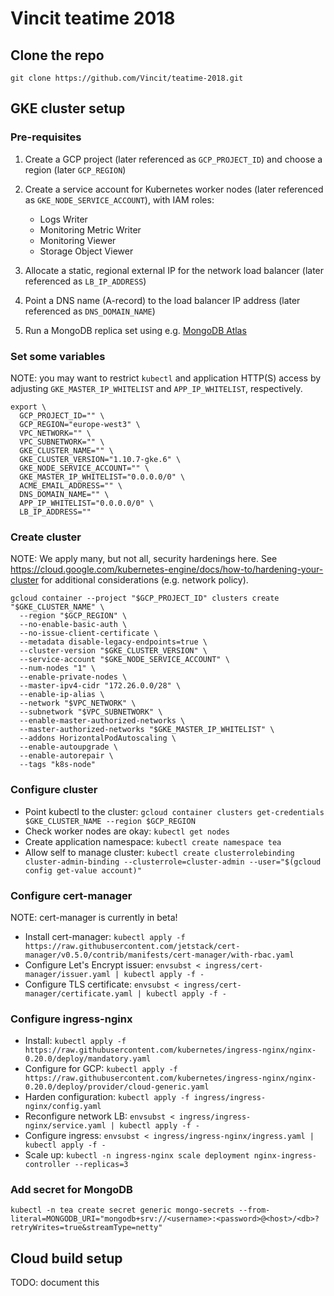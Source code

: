 # Vincit teatime 2018

## Clone the repo

```
git clone https://github.com/Vincit/teatime-2018.git
```

## GKE cluster setup

### Pre-requisites

1. Create a GCP project (later referenced as `GCP_PROJECT_ID`) and choose a region (later `GCP_REGION`)

2. Create a service account for Kubernetes worker nodes (later referenced as `GKE_NODE_SERVICE_ACCOUNT`), with IAM roles:
    - Logs Writer
    - Monitoring Metric Writer
    - Monitoring Viewer
    - Storage Object Viewer

3. Allocate a static, regional external IP for the network load balancer (later referenced as `LB_IP_ADDRESS`)

4. Point a DNS name (A-record) to the load balancer IP address (later referenced as `DNS_DOMAIN_NAME`)

5. Run a MongoDB replica set using e.g. [MongoDB Atlas](https://www.mongodb.com/cloud/atlas)

### Set some variables

NOTE: you may want to restrict `kubectl` and application HTTP(S) access by adjusting `GKE_MASTER_IP_WHITELIST` and `APP_IP_WHITELIST`, respectively.

```
export \
  GCP_PROJECT_ID="" \
  GCP_REGION="europe-west3" \
  VPC_NETWORK="" \
  VPC_SUBNETWORK="" \
  GKE_CLUSTER_NAME="" \
  GKE_CLUSTER_VERSION="1.10.7-gke.6" \
  GKE_NODE_SERVICE_ACCOUNT="" \
  GKE_MASTER_IP_WHITELIST="0.0.0.0/0" \
  ACME_EMAIL_ADDRESS="" \
  DNS_DOMAIN_NAME="" \
  APP_IP_WHITELIST="0.0.0.0/0" \
  LB_IP_ADDRESS=""
```

### Create cluster

NOTE: We apply many, but not all, security hardenings here. See https://cloud.google.com/kubernetes-engine/docs/how-to/hardening-your-cluster for additional considerations (e.g. network policy).

```
gcloud container --project "$GCP_PROJECT_ID" clusters create "$GKE_CLUSTER_NAME" \
  --region "$GCP_REGION" \
  --no-enable-basic-auth \
  --no-issue-client-certificate \
  --metadata disable-legacy-endpoints=true \
  --cluster-version "$GKE_CLUSTER_VERSION" \
  --service-account "$GKE_NODE_SERVICE_ACCOUNT" \
  --num-nodes "1" \
  --enable-private-nodes \
  --master-ipv4-cidr "172.26.0.0/28" \
  --enable-ip-alias \
  --network "$VPC_NETWORK" \
  --subnetwork "$VPC_SUBNETWORK" \
  --enable-master-authorized-networks \
  --master-authorized-networks "$GKE_MASTER_IP_WHITELIST" \
  --addons HorizontalPodAutoscaling \
  --enable-autoupgrade \
  --enable-autorepair \
  --tags "k8s-node"
```

### Configure cluster

- Point kubectl to the cluster: `gcloud container clusters get-credentials $GKE_CLUSTER_NAME --region $GCP_REGION`
- Check worker nodes are okay: `kubectl get nodes`
- Create application namespace: `kubectl create namespace tea`
- Allow self to manage cluster: `kubectl create clusterrolebinding cluster-admin-binding --clusterrole=cluster-admin --user="$(gcloud config get-value account)"`

### Configure cert-manager

NOTE: cert-manager is currently in beta!

- Install cert-manager: `kubectl apply -f https://raw.githubusercontent.com/jetstack/cert-manager/v0.5.0/contrib/manifests/cert-manager/with-rbac.yaml`
- Configure Let's Encrypt issuer: `envsubst < ingress/cert-manager/issuer.yaml | kubectl apply -f -`
- Configure TLS certificate: `envsubst < ingress/cert-manager/certificate.yaml | kubectl apply -f -`

### Configure ingress-nginx

- Install: `kubectl apply -f https://raw.githubusercontent.com/kubernetes/ingress-nginx/nginx-0.20.0/deploy/mandatory.yaml`
- Configure for GCP: `kubectl apply -f https://raw.githubusercontent.com/kubernetes/ingress-nginx/nginx-0.20.0/deploy/provider/cloud-generic.yaml`
- Harden configuration: `kubectl apply -f ingress/ingress-nginx/config.yaml`
- Reconfigure network LB: `envsubst < ingress/ingress-nginx/service.yaml | kubectl apply -f -`
- Configure ingress: `envsubst < ingress/ingress-nginx/ingress.yaml | kubectl apply -f -`
- Scale up: `kubectl -n ingress-nginx scale deployment nginx-ingress-controller --replicas=3`

### Add secret for MongoDB

```
kubectl -n tea create secret generic mongo-secrets --from-literal=MONGODB_URI="mongodb+srv://<username>:<password>@<host>/<db>?retryWrites=true&streamType=netty"
```

## Cloud build setup

TODO: document this
